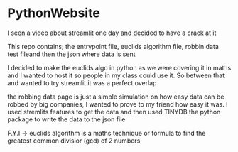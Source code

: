 # PythonWebsite

I seen a video about streamlit one day and decided to have a crack at it

This repo contains; the entrypoint file, euclids algorithm file, robbin data test fileand then the json where data is sent

I decided to make the euclids algo in python as we were covering it in maths and I wanted to host it so people in my class
could use it. So between that and wanted to try streamlit it was a perfect overlap

the robbing data page is just a simple simulation on how easy data can be robbed by big companies, I wanted to prove to my 
friend how easy it was. I used stremlits features to get the data and then used TINYDB the python package to write the data
to the json file

F.Y.I -> euclids algorithm is a maths technique or formula to find the greatest common divisior (gcd) of 2 numbers
